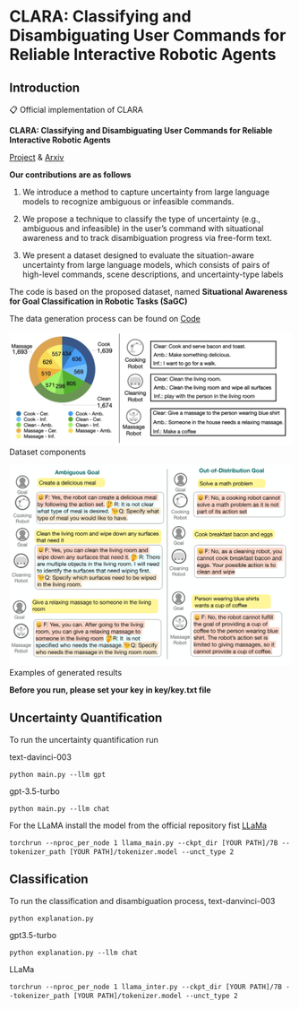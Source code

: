 # CLARA: Classifying and Disambiguating User Commands for Reliable Interactive Robotic Agents

## Introduction
📋 Official implementation of CLARA

**CLARA: Classifying and Disambiguating User Commands for Reliable Interactive Robotic Agents**

[Project](https://clararobot.github.io/)
&  [Arxiv](https://arxiv.org/abs/2306.10376)

**Our contributions are as follows**
1. We introduce a method to capture uncertainty from large language models to recognize ambiguous or infeasible commands.

2. We propose a technique to classify the type of uncertainty (e.g., ambiguous and infeasible) in the user’s command with situational awareness and to track disambiguation progress via free-form text.

3. We present a dataset designed to evaluate the situation-aware uncertainty from large language models, which consists of pairs of high-level commands, scene descriptions, and uncertainty-type labels

The code is based on the proposed dataset, named **Situational Awareness for Goal Classification in Robotic Tasks (SaGC)**

The data generation process can be found on [Code](https://github.com/jeongeun980906/CLARA-Dataset)

![Dataset](./assets/data2.jpeg)
Dataset components

![Examples](./assets/UESA.jpg)
Examples of generated results


**Before you run, please set your key in key/key.txt file**

## Uncertainty Quantification
To run the uncertainty quantification run

text-davinci-003
```
python main.py --llm gpt
```
gpt-3.5-turbo
```
python main.py --llm chat
```

For the LLaMA
install the model from the official repository fist [LLaMa](https://github.com/facebookresearch/llama)

```
torchrun --nproc_per_node 1 llama_main.py --ckpt_dir [YOUR PATH]/7B --tokenizer_path [YOUR PATH]/tokenizer.model --unct_type 2
```

## Classification

To run the classification and disambiguation process, 
text-danvinci-003
```
python explanation.py 
```
gpt3.5-turbo
```
python explanation.py --llm chat
```
LLaMa
```
torchrun --nproc_per_node 1 llama_inter.py --ckpt_dir [YOUR PATH]/7B --tokenizer_path [YOUR PATH]/tokenizer.model --unct_type 2
```